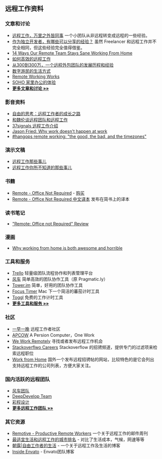 ## 远程工作资料

### 文章和讨论

 - [远程工作，万里之外皆同事](http://www.jianshu.com/p/6bccfde32ed8)
   一个小团队从非远程转变成远程的一些经验。
 - [作为独立开发者，有哪些可以分享的经验？](http://zhi.hu/6UOH)
   虽然 Freelancer 和远程工作并不完全相同，但这些经验完全值得借鉴。
 - [14 Ways Our Remote Team Stays Sane Working From Home](https://www.groovehq.com/blog/staying-sane-working-solo)
 - [如何高效的远程工作](http://yizaoyiwan.com/discussion/72/)
 - [从300到300万，一个远程外包团队的发展历程和经验](http://yizaoyiwan.com/discussion/79/%E4%BB%8E300%E5%88%B0300%E4%B8%87-%E4%B8%80%E4%B8%AA%E8%BF%9C%E7%A8%8B%E5%A4%96%E5%8C%85%E5%9B%A2%E9%98%9F%E7%9A%84%E5%8F%91%E5%B1%95%E5%8E%86%E7%A8%8B%E5%92%8C%E7%BB%8F%E9%AA%8C/p1)
 - [数字游民的生活方式](http://yizaoyiwan.com/discussion/46/)
 - [Remote Working Works](http://www.infoq.com/cn/articles/remote-working-works)
 - [SOHO 家里办公的体验](http://yafeilee.me/blogs/5357caa16c69344c0c0b0000)
 - [**更多文章和讨论 »»**](articles.md)

### 影音资料

 - [自由的思考：远程工作者的成长之路](http://teahour.fm/2014/11/25/thoughts-about-remote-life.html)
 - [和魏伦谈远程团队和远程工作](http://teahour.fm/2013/10/21/talking-remote-work-with-allen-wei.html)
 - [37signals 远程工作介绍](http://v.youku.com/v_show/id_XNjI1MzQzNTg0.html)
 - [Jason Fried: Why work doesn't happen at work](http://www.youtube.com/watch?feature=player_embedded&v=5XD2kNopsUs)
 - [#hangops remote working: "the good, the bad, and the timezones"](http://www.youtube.com/watch?v=xMxQRUrbttY&feature=youtu.be)
 
### 演示文稿

 - [远程工作那些事儿](https://speakerdeck.com/yorzi/yuan-cheng-gong-zuo-na-xie-shi-er)
 - [远程工作你所不知道的那些事儿](http://vdisk.weibo.com/s/zby-x0TZj2PEy/1378093426)

### 书籍

 - [Remote - Office Not Required](http://37signals.com/remote) - [购买](http://www.amazon.com/Remote-Office-Not-Required/dp/0804137501)
 - [Remote - Office Not Required 中文译本](http://jianshu.io/notebooks/41672/latest) 发布在简书上的译本

### 读书笔记

 - ["Remote: Office not Required" Review](http://robertgreiner.com/2013/11/remote-office-not-required-review/)

### 漫画

 - [Why working from home is both awesome and horrible](http://theoatmeal.com/comics/working_home)

### 工具和服务

 - [Trello](https://trello.com/) 轻量级团队流程协作和列表管理平台
 - [风车](https://fengche.co/) 简单高效的团队协作工具（原 Pragmatic.ly）
 - [Tower.im](https://tower.im/) 简单，好用的团队协作工具
 - [Focus Timer](http://goo.gl/607XJa) Mac 下一个简洁的蕃茄计时工具
 - [Toggl](https://toggl.com/) 免费的工作计时工具
 - [**更多工具和服务 »»**](tools.md)

### 社区

 - [一早一晚](http://yizaoyiwan.com/) 远程工作者社区
 - [APCOW](http://www.apcow.com) A Persion Computer，One Work 
 - [We Work Remotely](https://weworkremotely.com/) 寻找或者发布远程工作机会
 - [Stackoverflwo Careers](http://careers.stackoverflow.com/jobs?allowsremote=true) Stackoverflow 的招骋频道，提供专门的过滤项来检索远程职位
 - [Work from Home](https://www.wfh.io/)
   国外一个发布远程招骋帖的网站，比较特色的是它会列出支持远程工作的公司列表，方便大家关注。

### 国内活跃的远程团队

 - [风车团队](https://fengcheco.com/about)
 - [DeepDevelop Team](http://deepdevelop.com/)
 - [彩程设计](https://tower.im/about_us)
 - [**更多远程工作团队 »»**](teams.md)

### 其它资源

- [Remotive - Productive Remote Workers](https://remoteworking.curated.co/) 一个关于远程工作的邮件周刊
- [最适宜生活和远程工作的城市排名](http://nomadlist.io/) - 对比了生活成本，气候，网速等等
- [朝露|自由工作者的生活](http://www.littledew.com/) - 一个关于远程工作及生活的博客
- [Inside Envato](http://inside.envato.com/) - Envato团队博客


